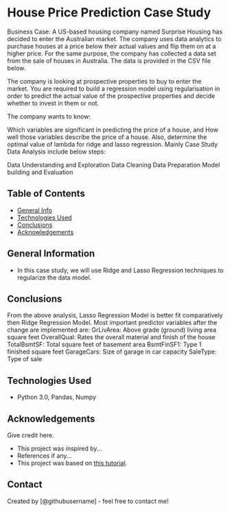 # House Price Prediction Case Study
Business Case: 
A US-based housing company named Surprise Housing has decided to enter the Australian market. The company uses data analytics to purchase houses at a price below their actual values and flip them on at a higher price. For the same purpose, the company has collected a data set from the sale of houses in Australia. The data is provided in the CSV file below.

The company is looking at prospective properties to buy to enter the market. You are required to build a regression model using regularisation in order to predict the actual value of the prospective properties and decide whether to invest in them or not.

The company wants to know:

Which variables are significant in predicting the price of a house, and
How well those variables describe the price of a house.
Also, determine the optimal value of lambda for ridge and lasso regression.
Mainly Case Study Data Analysis include below steps:

Data Understanding and Exploration
Data Cleaning
Data Preparation
Model building and Evaluation


## Table of Contents
* [General Info](#general-information)
* [Technologies Used](#technologies-used)
* [Conclusions](#conclusions)
* [Acknowledgements](#acknowledgements)

<!-- You can include any other section that is pertinent to your problem -->

## General Information
- In this case study, we will use Ridge and Lasso Regression techniques to regularize the data model.


<!-- You don't have to answer all the questions - just the ones relevant to your project. -->

## Conclusions
From the above analysis, Lasso Regression Model is better fit comparatively then Ridge Regression Model.
Most important predictor variables after the change are implemented are:
GrLivArea: Above grade (ground) living area square feet
OverallQual: Rates the overall material and finish of the house
TotalBsmtSF: Total square feet of basement area
BsmtFinSF1: Type 1 finished square feet
GarageCars: Size of garage in car capacity
SaleType: Type of sale


<!-- You don't have to answer all the questions - just the ones relevant to your project. -->


## Technologies Used
- Python 3.0, Pandas, Numpy

<!-- As the libraries versions keep on changing, it is recommended to mention the version of library used in this project -->

## Acknowledgements
Give credit here.
- This project was inspired by...
- References if any...
- This project was based on [this tutorial](https://www.example.com).


## Contact
Created by [@githubusername] - feel free to contact me!


<!-- Optional -->
<!-- ## License -->
<!-- This project is open source and available under the [... License](). -->

<!-- You don't have to include all sections - just the one's relevant to your project -->
